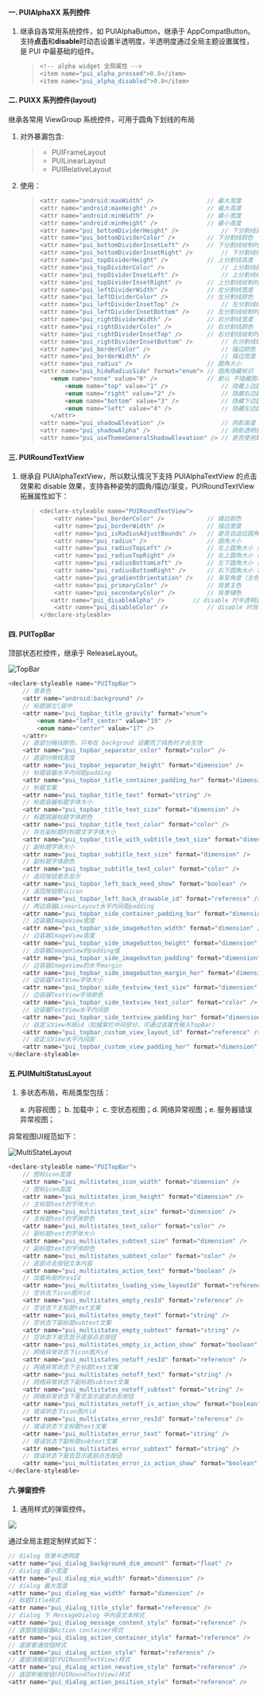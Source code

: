 #### 一. PUIAlphaXX 系列控件

1. 继承自各常用系统控件，如 PUIAlphaButton，继承于 AppCompatButton。支持**点击**和**disable**时动态设置半透明度，半透明度通过全局主题设置属性，是 PUI 中最基础的组件。

   > ```kotlin
   > <!-- alpha widget 全局属性 -->
   > <item name="pui_alpha_pressed">0.8</item>
   > <item name="pui_alpha_disabled">0.8</item>
   > ```

#### 二. PUIXX 系列控件(layout)

继承各常用 ViewGroup 系统控件，可用于圆角下划线的布局

1. 对外暴漏包含:

   > * PUIFrameLayout
   > * PUILinearLayout
   > * PUIRelativeLayout
   
2. 使用：

   > ```kotlin
   > <attr name="android:maxWidth" />    			// 最大宽度
   > <attr name="android:maxHeight" />				// 最大高度
   > <attr name="android:minWidth" />				// 最小宽度
   > <attr name="android:minHeight" />				// 最小高度
   > <attr name="pui_bottomDividerHeight" />			// 下分割线高度
   > <attr name="pui_bottomDividerColor" />			// 下分割线颜色
   > <attr name="pui_bottomDividerInsetLeft" />		// 下分割线绘制时左留白宽度
   > <attr name="pui_bottomDividerInsetRight" />		// 下分割线绘制时右留白宽度
   > <attr name="pui_topDividerHeight" />			// 上分割线高度
   > <attr name="pui_topDividerColor" />				// 上分割线颜色
   > <attr name="pui_topDividerInsetLeft" />			// 上分割线绘制时左留白宽度
   > <attr name="pui_topDividerInsetRight" />		// 上分割线绘制时右留白宽度
   > <attr name="pui_leftDividerWidth" />			// 左分割线宽度
   > <attr name="pui_leftDividerColor" />			// 左分割线颜色
   > <attr name="pui_leftDividerInsetTop" />			// 左分割线绘制时上留白高度
   > <attr name="pui_leftDividerInsetBottom" />		// 左分割线绘制时下留白高度
   > <attr name="pui_rightDividerWidth" />			// 右分割线宽度
   > <attr name="pui_rightDividerColor" />			// 右分割线颜色
   > <attr name="pui_rightDividerInsetTop" />		// 右分割线绘制时上留白高度
   > <attr name="pui_rightDividerInsetBottom" />		// 右分割线绘制时下留白高度
   > <attr name="pui_borderColor" />					// 描边颜色
   > <attr name="pui_borderWidth" />					// 描边宽度
   > <attr name="pui_radius" />						// 圆角大小
   > <attr name="pui_hideRadiusSide" format="enum">	// 圆角隐藏标识
   > 	<enum name="none" value="0" />				// 默认 不隐藏圆角
   >    	<enum name="top" value="1" />				// 隐藏上边圆角
   >    	<enum name="right" value="2" />				// 隐藏右边圆角
   >    	<enum name="bottom" value="3" />			// 隐藏下边圆角
   >    	<enum name="left" value="4" />				// 隐藏左边圆角
   >    </attr>
   > <attr name="pui_shadowElevation" />				// 阴影高度
   > <attr name="pui_shadowAlpha" />					// 阴影透明度
   > <attr name="pui_useThemeGeneralShadowElevation" /> // 是否使用默认全局shadowAlpha和puiShadowElevation，默认false
   > ```

#### 三. PUIRoundTextView

1. 继承自 PUIAlphaTextView，所以默认情况下支持 PUIAlphaTextView 的点击效果和 disable 效果，支持各种姿势的圆角/描边/渐变，PUIRoundTextView 拓展属性如下：

   > ```kotlin
   > <declare-styleable name="PUIRoundTextView">
   >     <attr name="pui_borderColor" />			// 描边颜色
   >     <attr name="pui_borderWidth" />			// 描边宽度
   >     <attr name="pui_isRadiusAdjustBounds" />  	// 是否自适应圆角（圆角大小为1/2短边）
   >     <attr name="pui_radius" />					// 圆角大小
   >     <attr name="pui_radiusTopLeft" />			// 左上圆角大小（会覆盖 pui_radius）
   >     <attr name="pui_radiusTopRight" />			// 右上圆角大小（会覆盖 pui_radius）
   >     <attr name="pui_radiusBottomLeft" />		// 左下圆角大小（会覆盖 pui_radius）
   >     <attr name="pui_radiusBottomRight" />		// 右下圆角大小（会覆盖 pui_radius）
   >     <attr name="pui_gradientOrientation" />	// 渐变角度（主色 primaryColor 和辅色 secondaryColor 同时存在时才生效，默认从左到右）
   >     <attr name="pui_primaryColor" />			// 背景主色
   >     <attr name="pui_secondaryColor" />			// 背景辅色
   > 	<attr name="pui_disableAlpha" />		// disable 时半透明度
   >     <attr name="pui_disableColor" />			// disable 时背景色，会覆盖 disableAlpha
   > </declare-styleable>
   > ```

#### 四. PUITopBar

顶部状态栏控件，继承于 ReleaseLayout。

![TopBar](C:\Users\vitar\Desktop\TopBar.png)

```kotlin
<declare-styleable name="PUITopBar">
	// 背景色
    <attr name="android:background" />	
	// 标题居左|居中
    <attr name="pui_topbar_title_gravity" format="enum">
        <enum name="left_center" value="19" />
        <enum name="center" value="17" />
    </attr>
    // 底部分隔线颜色，只有在 backgroud 设置而了纯色时才会生效
	<attr name="pui_topbar_separator_color" format="color" />
    // 底部分隔线高度
	<attr name="pui_topbar_separator_height" format="dimension" />
	// 标题容器水平内间距padding 
    <attr name="pui_topbar_title_container_padding_hor" format="dimension" />
	// 标题文案
    <attr name="pui_topbar_title_text" format="string" />
	// 标题容器标题字体大小
    <attr name="pui_topbar_title_text_size" format="dimension" />
    // 标题容器标题字体颜色
	<attr name="pui_topbar_title_text_color" format="color" />
	// 存在副标题时标题文字字体大小
    <attr name="pui_topbar_title_with_subtitle_text_size" format="dimension" />
    // 副标题字体大小    
	<attr name="pui_topbar_subtitle_text_size" format="dimension" />
    // 副标题字体颜色
	<attr name="pui_topbar_subtitle_text_color" format="color" />
    // 返回按钮是否显示    
	<attr name="pui_topbar_left_back_need_show" format="boolean" />
	// 返回按钮默认icon
	<attr name="pui_topbar_left_back_drawable_id" format="reference" />		
	// 两边容器LinearLayout水平内间距padding
	<attr name="pui_topbar_side_container_padding_hor" format="dimension" />
	// 边容器ImageView宽度
	<attr name="pui_topbar_side_imagebutton_width" format="dimension" />
	// 边容器ImageView高度
	<attr name="pui_topbar_side_imagebutton_height" format="dimension" />
	// 边容器ImageView的padding值
	<attr name="pui_topbar_side_imagebutton_padding" format="dimension" />
	// 边容器ImageView的水平margin
	<attr name="pui_topbar_side_imagebutton_margin_hor" format="dimension" />
	// 边容器TextView字体大小
	<attr name="pui_topbar_side_textview_text_size" format="dimension" />
	// 边容器TextView字体颜色
	<attr name="pui_topbar_side_textview_text_color" format="color" />
	// 边容器TextView水平内间距
	<attr name="pui_topbar_side_textview_padding_hor" format="dimension" />
	// 自定义View布局id（如搜索栏中间部分，可通过该属性植入TopBar）
    <attr name="pui_topbar_custom_view_layout_id" format="reference" />
	// 自定义View水平内间距
    <attr name="pui_topbar_custom_view_padding_hor" format="dimension" />
</declare-styleable>
```

#### 五.PUIMultiStatusLayout

1. 多状态布局，布局类型包括：

   a. 内容视图； b. 加载中； c. 空状态视图；d. 网络异常视图；e. 服务器错误异常视图；

异常视图UI规范如下：

![MultiStateLayout](C:\Users\vitar\Desktop\PUI文档说明\MultiStateLayout.png)

```kotlin
<declare-styleable name="PUITopBar">
    // 图标icon宽度
    <attr name="pui_multistates_icon_width" format="dimension" />
    // 图标icon高度
    <attr name="pui_multistates_icon_height" format="dimension" />
    // 主标题text的字体大小
    <attr name="pui_multistates_text_size" format="dimension" />
    // 主标题text的字体颜色
    <attr name="pui_multistates_text_color" format="color" />
    // 副标题text的字体大小
    <attr name="pui_multistates_subtext_size" format="dimension" />
    // 副标题text的字体颜色
    <attr name="pui_multistates_subtext_color" format="color" />
    // 底部点击按钮文本内容
    <attr name="pui_multistates_action_text" format="boolean" />
    // 加载布局的resId
    <attr name="pui_multistates_loading_view_layoutId" format="reference" />
    // 空状态下icon图片id
    <attr name="pui_multistates_empty_resId" format="reference" />
    // 空状态下主标题text文案
    <attr name="pui_multistates_empty_text" format="string" />
    // 空状态下副标题subtext文案
    <attr name="pui_multistates_empty_subtext" format="string" />
    // 空状态下是否显示底部点击按钮
    <attr name="pui_multistates_empty_is_action_show" format="boolean" />
    // 网络异常状态下icon图片id
    <attr name="pui_multistates_netoff_resId" format="reference" />
    // 网络异常状态下主标题text文案
    <attr name="pui_multistates_netoff_text" format="string" />
    // 网络异常状态下副标题subtext文案
    <attr name="pui_multistates_netoff_subtext" format="string" />
    // 网络异常状态下是否显示底部点击按钮
    <attr name="pui_multistates_netoff_is_action_show" format="boolean" />
    // 错误状态下icon图片id
    <attr name="pui_multistates_error_resId" format="reference" />
    // 错误状态下主标题text文案
    <attr name="pui_multistates_error_text" format="string" />
    // 错误状态下副标题subtext文案
    <attr name="pui_multistates_error_subtext" format="string" />
    // 错误状态下是否显示底部点击按钮
    <attr name="pui_multistates_error_is_action_show" format="boolean" />
</declare-styleable>
```

#### 六.弹窗控件

1. 通用样式的弹窗控件。

![](C:\Users\vitar\Desktop\PUI文档说明\PUIDialog.png)

通过全局主题定制样式如下：

```kotlin
// dialog 背景半透明度
<attr name="pui_dialog_background_dim_amount" format="float" />
// dialog 最小宽度
<attr name="pui_dialog_min_width" format="dimension" />
// dialog 最大宽度
<attr name="pui_dialog_max_width" format="dimension" />
// 标题Title样式
<attr name="pui_dialog_title_style" format="reference" />
// dialog 下 MessageDialog 中内容文本样式
<attr name="pui_dialog_message_content_style" format="reference" />
// 底部按钮容器Action container样式
<attr name="pui_dialog_action_container_style" format="reference" />
// 底部普通按钮样式
<attr name="pui_dialog_action_style" format="reference" />
// 底部消极按钮(PUIRoundTextView)样式
<attr name="pui_dialog_action_nevative_style" format="reference" />
// 底部积极按钮(PUIRoundTextView)样式
<attr name="pui_dialog_action_position_style" format="reference" />
```